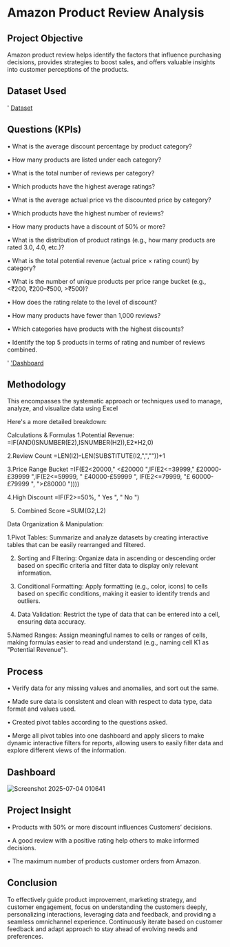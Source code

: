 # Amazon Product Review Analysis

## Project Objective

Amazon product review helps identify the factors that influence purchasing decisions, provides strategies to boost sales, and offers valuable insights into customer perceptions of the products.

## Dataset Used
' <a href="https://github.com/Marryah007/Amazon_Data_Analysis_Dashboard/blob/main/Amazon%20Product%20Review.xlsx">Dataset</a>

## Questions (KPIs)

•	What is the average discount percentage by product category?

•	How many products are listed under each category?

•	What is the total number of reviews per category? 

•	Which products have the highest average ratings?

•	What is the average actual price vs the discounted price by category? 

•	Which products have the highest number of reviews? 

•	How many products have a discount of 50% or more?

•	What is the distribution of product ratings (e.g., how many products are rated 3.0, 4.0, etc.)? 

•	What is the total potential revenue (actual price × rating count) by category? 

•	What is the number of unique products per price range bucket (e.g., <₹200, ₹200–₹500, >₹500)?

•	How does the rating relate to the level of discount?

•	How many products have fewer than 1,000 reviews?

•	Which categories have products with the highest discounts?

•	Identify the top 5 products in terms of rating and number of reviews combined.

' <a href="https://github.com/Marryah007/Amazon_Data_Analysis_Dashboard/blob/main/Screenshot%202025-07-04%20010641.png">'Dashboard <a/>

## Methodology

This encompasses the systematic approach or techniques used to manage, analyze, and visualize data using Excel

Here's a more detailed breakdown:

Calculations & Formulas
1.Potential Revenue:
=IF(AND(ISNUMBER(E2),ISNUMBER(H2)),E2*H2,0)

2.Review Count
=LEN(I2)-LEN(SUBSTITUTE(I2,",",""))+1

3.Price Range Bucket
=IF(E2<20000," <£20000 ",IF(E2<=39999," £20000-£39999 ",IF(E2<=59999, " £40000-£59999 ", IF(E2<=79999, "£ 60000-£79999 ", ">£80000 "))))

4.High Discount
=IF(F2>=50%, " Yes ", " No ")

5. Combined Score
=SUM(G2,L2)

Data Organization & Manipulation:

1.Pivot Tables:
Summarize and analyze datasets by creating interactive tables that can be easily rearranged and filtered. 

2. Sorting and Filtering:
Organize data in ascending or descending order based on specific criteria and filter data to display only relevant information. 

3. Conditional Formatting:
Apply formatting (e.g., color, icons) to cells based on specific conditions, making it easier to identify trends and outliers. 

4. Data Validation:
Restrict the type of data that can be entered into a cell, ensuring data accuracy. 

5.Named Ranges:
Assign meaningful names to cells or ranges of cells, making formulas easier to read and understand (e.g., naming cell K1 as "Potential Revenue").



## Process

•	Verify data for any missing values and anomalies, and sort out the same.

•	Made sure data is consistent and clean with respect to data type, data format and values used.

•	Created pivot tables according to the questions asked.

•	Merge all pivot tables into one dashboard and apply slicers to make dynamic interactive filters for reports, allowing users to easily filter data and explore different views of the information.

## Dashboard
![Screenshot 2025-07-04 010641](https://github.com/user-attachments/assets/91377832-5cfb-4103-9a7a-bf6e2f4477ac)


## Project Insight

•	Products with 50% or more discount influences Customers’ decisions.

•	A good review with a positive rating help others to make informed decisions.

•	The maximum number of products customer orders from Amazon.

## Conclusion

To effectively guide product improvement, marketing strategy, and customer engagement, focus on understanding the customers deeply, personalizing interactions, leveraging data and feedback, and providing a seamless omnichannel experience. Continuously iterate based on customer feedback and adapt approach to stay ahead of evolving needs and preferences. 

